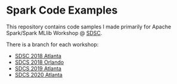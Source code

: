 <!---
 Licensed to the Apache Software Foundation (ASF) under one or more
 contributor license agreements.  See the NOTICE file distributed with
 this work for additional information regarding copyright ownership.
 The ASF licenses this file to You under the Apache License, Version 2.0
 (the "License"); you may not use this file except in compliance with
 the License.  You may obtain a copy of the License at

      http://www.apache.org/licenses/LICENSE-2.0

 Unless required by applicable law or agreed to in writing, software
 distributed under the License is distributed on an "AS IS" BASIS,
 WITHOUT WARRANTIES OR CONDITIONS OF ANY KIND, either express or implied.
 See the License for the specific language governing permissions and
 limitations under the License.
-->

# Spark Code Examples

This repository contains code samples I made primarily for Apache Spark/Spark MLlib Workshop @ [SDSC](https://www.southerndatascience.com/).

There is a branch for each workshop:
* [SDSC 2018 Atlanta](https://github.com/chrismin1202/spark-bootcamp/tree/sdsc-2018-atlanta)
* [SDCS 2018 Orlando](https://github.com/chrismin1202/spark-bootcamp/tree/sdsc-2018-orlando)
* [SDCS 2019 Atlanta](https://github.com/chrismin1202/spark-bootcamp/tree/sdsc-2019-atlanta)
* [SDCS 2020 Atlanta](https://github.com/chrismin1202/spark-bootcamp/tree/sdsc-2020-atlanta)